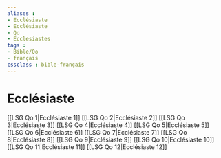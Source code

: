 ```yaml
---
aliases : 
- Ecclésiaste
- Ecclésiaste
- Qo
- Ecclesiastes
tags : 
- Bible/Qo
- français
cssclass : bible-français
---
```


# Ecclésiaste

[[LSG Qo 1|Ecclésiaste 1]]
[[LSG Qo 2|Ecclésiaste 2]]
[[LSG Qo 3|Ecclésiaste 3]]
[[LSG Qo 4|Ecclésiaste 4]]
[[LSG Qo 5|Ecclésiaste 5]]
[[LSG Qo 6|Ecclésiaste 6]]
[[LSG Qo 7|Ecclésiaste 7]]
[[LSG Qo 8|Ecclésiaste 8]]
[[LSG Qo 9|Ecclésiaste 9]]
[[LSG Qo 10|Ecclésiaste 10]]
[[LSG Qo 11|Ecclésiaste 11]]
[[LSG Qo 12|Ecclésiaste 12]]
